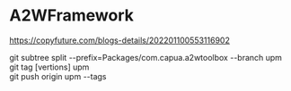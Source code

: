 # A2WFramework

https://copyfuture.com/blogs-details/202201100553116902

git subtree split --prefix=Packages/com.capua.a2wtoolbox --branch upm  
git tag [vertions] upm  
git push origin upm --tags  
